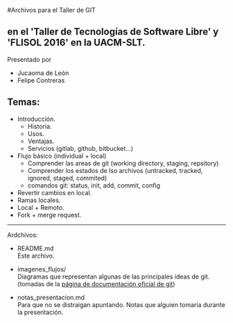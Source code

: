 #Archivos para el Taller de GIT 
## en el 'Taller de Tecnologías de Software Libre' y 'FLISOL 2016' en la UACM-SLT.

Presentado por

* Jucaoma de León
* Felipe Contreras

## Temas:
* Introducción.  
	* Historia.
	* Usos.
	* Ventajas.  
	* Servicios (gitlab, github, bitbucket...)
* Flujo básico (individual + local)  
  * Comprender las areas de git (working directory, staging, repsitory)
  * Comprender los estados de lso archivos (untracked, tracked, ignored, staged, commited) 
  * comandos git: status, init, add, commit, config  
* Revertir cambios en local.  
* Ramas locales.  
* Local + Remoto.  
* Fork + merge request.

---

Ardchivos: 

* README.md  
  Éste archivo.  

* imagenes_flujos/  
  Diagramas que representan algunas de las principales ideas de git. (tomadas de la [página de documentación oficial de git](https://git-scm.com/doc))

* notas_presentacion.md  
 Para que no se distraigan apuntando. Notas que alguien tomaría durante la presentación. 